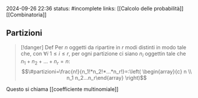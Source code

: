 2024-09-26 22:36
status: #incomplete 
links: [[Calcolo delle probabilità]] [[Combinatoria]]

## Partizioni

> [!danger] Def
> Per $n$ oggetti da ripartire in $r$ modi distinti in modo tale che, con $\forall i$ $1 \leq i \leq r$,  per ogni partizione ci siano $n_i$ oggettin tale che $n_1+n_2+...+n_r=n$:
$$\#partizioni=\frac{n!}{n_1!*n_2!*...*n_r!}=:\left( \begin{array}{c} n \\ n_1 n_2...n_r\end{array} \right)$$

Questo si chiama [[coefficiente multinomiale]]